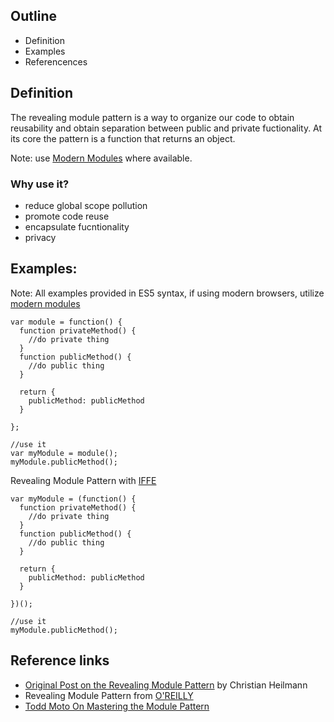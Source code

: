 ## Outline
- Definition
- Examples
- Referencences

## Definition
The revealing module pattern is a way to organize our code to obtain reusability and obtain separation between public and private fuctionality. At its core the pattern is a function that returns an object.

Note: use [Modern Modules](https://ajahne.github.io/blog/javascript/2018/01/23/javascript-import-export-intro.html) where available.

### Why use it?
- reduce global scope pollution
- promote code reuse
- encapsulate fucntionality
- privacy

## Examples:
Note: All examples provided in ES5 syntax, if using modern browsers, utilize [modern modules](https://ajahne.github.io/blog/javascript/2018/01/23/javascript-import-export-intro.html)
```
var module = function() {
  function privateMethod() {
    //do private thing
  }
  function publicMethod() {
    //do public thing
  }
  
  return {
    publicMethod: publicMethod
  }

};

//use it
var myModule = module();
myModule.publicMethod();
```


Revealing Module Pattern with [IFFE](https://github.com/ajahne/js-examples/tree/master/functions/iffe)
```
var myModule = (function() {
  function privateMethod() {
    //do private thing
  }
  function publicMethod() {
    //do public thing
  }
  
  return {
    publicMethod: publicMethod
  }

})();

//use it
myModule.publicMethod();
```

## Reference links
- [Original Post on the Revealing Module Pattern](https://christianheilmann.com/2007/08/22/again-with-the-module-pattern-reveal-something-to-the-world/) by Christian Heilmann 
- Revealing Module Pattern from [O'REILLY](https://www.safaribooksonline.com/library/view/learning-javascript-design/9781449334840/ch09s03.html)
- [Todd Moto On Mastering the Module Pattern](https://toddmotto.com/mastering-the-module-pattern/)

